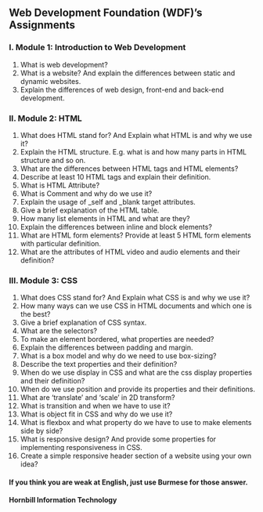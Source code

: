 ## Web Development Foundation (WDF)’s Assignments

### I. Module 1: Introduction to Web Development
1. What is web development?
2. What is a website? And explain the differences between static and dynamic websites.
3. Explain the differences of web design, front-end and back-end development.

### II. Module 2: HTML
1. What does HTML stand for? And Explain what HTML is and why we use it?
2. Explain the HTML structure. E.g. what <!DOCTYPE html> is and how many parts in HTML structure and so on. 
3. What are the differences between HTML tags and HTML elements?
4. Describe at least 10 HTML tags and explain their definition.
5. What is HTML Attribute?
6. What is Comment and why do we use it?
7. Explain the usage of _self and _blank target attributes.
8. Give a brief explanation of the HTML table.
9. How many list elements in HTML and what are they?
10. Explain the differences between inline and block elements?
11. What are HTML form elements? Provide at least 5 HTML form elements with particular definition.
12. What are the attributes of HTML video and audio elements and their definition?

### III. Module 3: CSS
1. What does CSS stand for? And Explain what CSS is and why we use it?
2. How many ways can we use CSS in HTML documents and which one is the best?
3. Give a brief explanation of CSS syntax.
4. What are the selectors?
5. To make an element bordered, what properties are needed?
6. Explain the differences between padding and margin.
7. What is a box model and why do we need to use box-sizing?
8. Describe the text properties and their definition?
9. When do we use display in CSS and what are the css display properties and their definition?
10. When do we use position and provide its properties and their definitions.
11. What are ‘translate’ and ‘scale’ in 2D transform?
12. What is transition and when we have to use it?
13. What is object fit in CSS and why do we use it?
14. What is flexbox and what property do we have to use to make elements side by side?
15. What is responsive design? And provide some properties for implementing responsiveness in CSS.
16. Create a simple responsive header section of a website using your own idea?

#### If you think you are weak at English, just use Burmese for those answer.
#### Hornbill Information Technology
